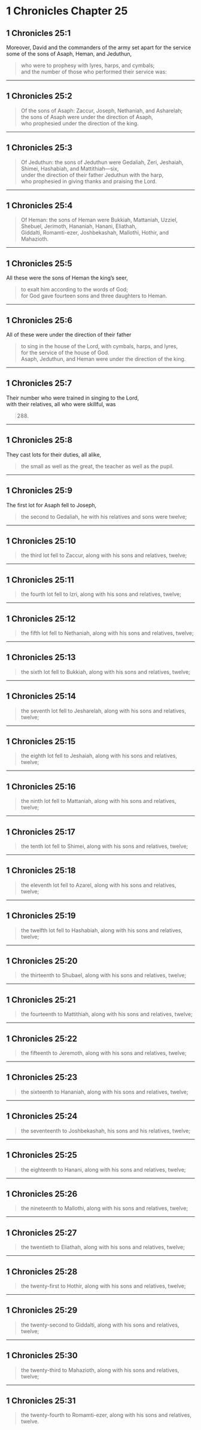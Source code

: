 # 1 Chronicles Chapter 25

## 1 Chronicles 25:1

Moreover, David and the commanders of the army set apart for the service some of the sons of Asaph, Heman, and Jeduthun,

> who were to prophesy with lyres, harps, and cymbals;  
> and the number of those who performed their service was:

---

## 1 Chronicles 25:2

> Of the sons of Asaph: Zaccur, Joseph, Nethaniah, and Asharelah;  
> the sons of Asaph were under the direction of Asaph,  
> who prophesied under the direction of the king.

---

## 1 Chronicles 25:3

> Of Jeduthun: the sons of Jeduthun were Gedaliah, Zeri, Jeshaiah, Shimei, Hashabiah, and Mattithiah—six,  
> under the direction of their father Jeduthun with the harp,  
> who prophesied in giving thanks and praising the Lord.

---

## 1 Chronicles 25:4

> Of Heman: the sons of Heman were Bukkiah, Mattaniah, Uzziel, Shebuel, Jerimoth, Hananiah, Hanani, Eliathah,  
> Giddalti, Romamti-ezer, Joshbekashah, Mallothi, Hothir, and Mahazioth.

---

## 1 Chronicles 25:5

All these were the sons of Heman the king’s seer,

> to exalt him according to the words of God;  
> for God gave fourteen sons and three daughters to Heman.

---

## 1 Chronicles 25:6

All of these were under the direction of their father

> to sing in the house of the Lord, with cymbals, harps, and lyres,  
> for the service of the house of God.  
> Asaph, Jeduthun, and Heman were under the direction of the king.

---

## 1 Chronicles 25:7

Their number who were trained in singing to the Lord,  
with their relatives, all who were skillful, was

> 288.

---

## 1 Chronicles 25:8

They cast lots for their duties, all alike,

> the small as well as the great, the teacher as well as the pupil.

---

## 1 Chronicles 25:9

The first lot for Asaph fell to Joseph,

> the second to Gedaliah, he with his relatives and sons were twelve;

---

## 1 Chronicles 25:10

> the third lot fell to Zaccur, along with his sons and relatives, twelve;

---

## 1 Chronicles 25:11

> the fourth lot fell to Izri, along with his sons and relatives, twelve;

---

## 1 Chronicles 25:12

> the fifth lot fell to Nethaniah, along with his sons and relatives, twelve;

---

## 1 Chronicles 25:13

> the sixth lot fell to Bukkiah, along with his sons and relatives, twelve;

---

## 1 Chronicles 25:14

> the seventh lot fell to Jesharelah, along with his sons and relatives, twelve;

---

## 1 Chronicles 25:15

> the eighth lot fell to Jeshaiah, along with his sons and relatives, twelve;

---

## 1 Chronicles 25:16

> the ninth lot fell to Mattaniah, along with his sons and relatives, twelve;

---

## 1 Chronicles 25:17

> the tenth lot fell to Shimei, along with his sons and relatives, twelve;

---

## 1 Chronicles 25:18

> the eleventh lot fell to Azarel, along with his sons and relatives, twelve;

---

## 1 Chronicles 25:19

> the twelfth lot fell to Hashabiah, along with his sons and relatives, twelve;

---

## 1 Chronicles 25:20

> the thirteenth to Shubael, along with his sons and relatives, twelve;

---

## 1 Chronicles 25:21

> the fourteenth to Mattithiah, along with his sons and relatives, twelve;

---

## 1 Chronicles 25:22

> the fifteenth to Jeremoth, along with his sons and relatives, twelve;

---

## 1 Chronicles 25:23

> the sixteenth to Hananiah, along with his sons and relatives, twelve;

---

## 1 Chronicles 25:24

> the seventeenth to Joshbekashah, his sons and his relatives, twelve;

---

## 1 Chronicles 25:25

> the eighteenth to Hanani, along with his sons and relatives, twelve;

---

## 1 Chronicles 25:26

> the nineteenth to Mallothi, along with his sons and relatives, twelve;

---

## 1 Chronicles 25:27

> the twentieth to Eliathah, along with his sons and relatives, twelve;

---

## 1 Chronicles 25:28

> the twenty-first to Hothir, along with his sons and relatives, twelve;

---

## 1 Chronicles 25:29

> the twenty-second to Giddalti, along with his sons and relatives, twelve;

---

## 1 Chronicles 25:30

> the twenty-third to Mahazioth, along with his sons and relatives, twelve;

---

## 1 Chronicles 25:31

> the twenty-fourth to Romamti-ezer, along with his sons and relatives, twelve.
